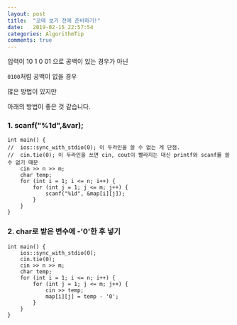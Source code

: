 ```yaml
---
layout: post
title:  "코테 보기 전에 준비하기!"
date:   2019-02-15 22:57:54
categories: AlgorithmTip
comments: true
---
```


입력이 10 1 0 01 으로 공백이 있는 경우가 아닌  

`0100`처럼 공백이 없을 경우  

많은 방법이 있지만  

아래의 방법이 좋은 것 같습니다.  

### 1. scanf("%1d",&var);

~~~
int main() {
//	ios::sync_with_stdio(0); 이 두라인을 쓸 수 없는 게 단점.
//	cin.tie(0); 이 두라인을 쓰면 cin, cout이 빨라지는 대신 printf와 scanf를 쓸 수 없기 때문
	cin >> n >> m;
	char temp;
	for (int i = 1; i <= n; i++) {
		for (int j = 1; j <= m; j++) {
			scanf("%1d", &map[i][j]);
		}
	}
}
~~~

### 2. char로 받은 변수에 -'0'한 후 넣기

~~~
int main() {
	ios::sync_with_stdio(0);
	cin.tie(0);
	cin >> n >> m;
	char temp;
	for (int i = 1; i <= n; i++) {
		for (int j = 1; j <= m; j++) {
			cin >> temp;
			map[i][j] = temp - '0';
		}
	}
}
~~~

